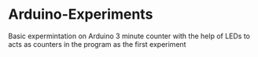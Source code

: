 # Arduino-Experiments
Basic expermintation on Arduino
3 minute counter with the help of LEDs to acts as counters in the program as the first experiment
